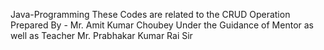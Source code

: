 Java-Programming
These Codes are related to the CRUD Operation
Prepared By - Mr. Amit Kumar Choubey
Under the Guidance of Mentor as well as Teacher Mr. Prabhakar Kumar Rai Sir
